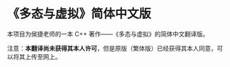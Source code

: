 # 《多态与虚拟》简体中文版
本项目为侯捷老师的一本 C++
著作——《多态与虚拟》的简体中文翻译版。

注意：**本翻译尚未获得其本人许可**，但是原版（繁体版）已经获得其本人同意，可以将其上传至网上。
